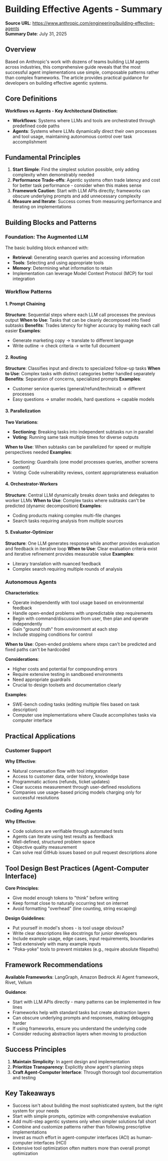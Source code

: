 # Building Effective Agents - Summary

**Source URL**: https://www.anthropic.com/engineering/building-effective-agents  
**Summary Date**: July 31, 2025

## Overview

Based on Anthropic's work with dozens of teams building LLM agents across industries, this comprehensive guide reveals that the most successful agent implementations use simple, composable patterns rather than complex frameworks. The article provides practical guidance for developers on building effective agentic systems.

## Core Definitions

**Workflows vs Agents - Key Architectural Distinction:**
- **Workflows**: Systems where LLMs and tools are orchestrated through predefined code paths
- **Agents**: Systems where LLMs dynamically direct their own processes and tool usage, maintaining autonomous control over task accomplishment

## Fundamental Principles

1. **Start Simple**: Find the simplest solution possible, only adding complexity when demonstrably needed
2. **Performance Trade-offs**: Agentic systems often trade latency and cost for better task performance - consider when this makes sense
3. **Framework Caution**: Start with LLM APIs directly; frameworks can obscure underlying prompts and add unnecessary complexity
4. **Measure and Iterate**: Success comes from measuring performance and iterating on implementations

## Building Blocks and Patterns

### Foundation: The Augmented LLM
The basic building block enhanced with:
- **Retrieval**: Generating search queries and accessing information
- **Tools**: Selecting and using appropriate tools
- **Memory**: Determining what information to retain
- Implementation can leverage Model Context Protocol (MCP) for tool integration

### Workflow Patterns

#### 1. Prompt Chaining
**Structure**: Sequential steps where each LLM call processes the previous output
**When to Use**: Tasks that can be cleanly decomposed into fixed subtasks
**Benefits**: Trades latency for higher accuracy by making each call easier
**Examples**: 
- Generate marketing copy → translate to different language
- Write outline → check criteria → write full document

#### 2. Routing  
**Structure**: Classifies input and directs to specialized follow-up tasks
**When to Use**: Complex tasks with distinct categories better handled separately
**Benefits**: Separation of concerns, specialized prompts
**Examples**:
- Customer service queries (general/refund/technical) → different processes
- Easy questions → smaller models, hard questions → capable models

#### 3. Parallelization
**Two Variations**:
- **Sectioning**: Breaking tasks into independent subtasks run in parallel
- **Voting**: Running same task multiple times for diverse outputs

**When to Use**: When subtasks can be parallelized for speed or multiple perspectives needed
**Examples**:
- Sectioning: Guardrails (one model processes queries, another screens content)
- Voting: Code vulnerability reviews, content appropriateness evaluation

#### 4. Orchestrator-Workers
**Structure**: Central LLM dynamically breaks down tasks and delegates to worker LLMs
**When to Use**: Complex tasks where subtasks can't be predicted (dynamic decomposition)
**Examples**:
- Coding products making complex multi-file changes
- Search tasks requiring analysis from multiple sources

#### 5. Evaluator-Optimizer
**Structure**: One LLM generates response while another provides evaluation and feedback in iterative loop
**When to Use**: Clear evaluation criteria exist and iterative refinement provides measurable value
**Examples**:
- Literary translation with nuanced feedback
- Complex search requiring multiple rounds of analysis

### Autonomous Agents

**Characteristics**:
- Operate independently with tool usage based on environmental feedback
- Handle open-ended problems with unpredictable step requirements
- Begin with command/discussion from user, then plan and operate independently
- Gain "ground truth" from environment at each step
- Include stopping conditions for control

**When to Use**: Open-ended problems where steps can't be predicted and fixed paths can't be hardcoded

**Considerations**:
- Higher costs and potential for compounding errors
- Require extensive testing in sandboxed environments
- Need appropriate guardrails
- Crucial to design toolsets and documentation clearly

**Examples**:
- SWE-bench coding tasks (editing multiple files based on task description)
- Computer use implementations where Claude accomplishes tasks via computer interface

## Practical Applications

### Customer Support
**Why Effective**:
- Natural conversation flow with tool integration
- Access to customer data, order history, knowledge base
- Programmatic actions (refunds, ticket updates)
- Clear success measurement through user-defined resolutions
- Companies use usage-based pricing models charging only for successful resolutions

### Coding Agents
**Why Effective**:
- Code solutions are verifiable through automated tests
- Agents can iterate using test results as feedback
- Well-defined, structured problem space
- Objective quality measurement
- Can solve real GitHub issues based on pull request descriptions alone

## Tool Design Best Practices (Agent-Computer Interface)

**Core Principles**:
- Give model enough tokens to "think" before writing
- Keep format close to naturally occurring text on internet
- Avoid formatting "overhead" (line counting, string escaping)

**Design Guidelines**:
- Put yourself in model's shoes - is tool usage obvious?
- Write clear descriptions like docstrings for junior developers
- Include example usage, edge cases, input requirements, boundaries
- Test extensively with many example inputs
- "Poka-yoke" tools to prevent mistakes (e.g., require absolute filepaths)

## Framework Recommendations

**Available Frameworks**: LangGraph, Amazon Bedrock AI Agent framework, Rivet, Vellum

**Guidance**:
- Start with LLM APIs directly - many patterns can be implemented in few lines
- Frameworks help with standard tasks but create abstraction layers
- Can obscure underlying prompts and responses, making debugging harder
- If using frameworks, ensure you understand the underlying code
- Consider reducing abstraction layers when moving to production

## Success Principles

1. **Maintain Simplicity**: In agent design and implementation
2. **Prioritize Transparency**: Explicitly show agent's planning steps
3. **Craft Agent-Computer Interface**: Through thorough tool documentation and testing

## Key Takeaways

- Success isn't about building the most sophisticated system, but the right system for your needs
- Start with simple prompts, optimize with comprehensive evaluation
- Add multi-step agentic systems only when simpler solutions fall short
- Combine and customize patterns rather than following prescriptive implementations
- Invest as much effort in agent-computer interfaces (ACI) as human-computer interfaces (HCI)
- Extensive tool optimization often matters more than overall prompt optimization
